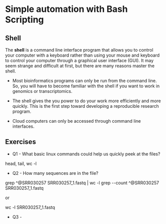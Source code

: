 # Simple automation with Bash Scripting
## Shell

The **shell** is a command line interface program that allows you to control your computer with a keyboard rather than using your mouse and keyboard to control your computer through a graphical user interface (GUI). It may seem strange and difficult at first, but there are  many reasons master the shell.

* Most bioinformatics programs can only be run from the command line. So, you will have to become familiar with the shell if you want to work in genomics or transcriptomics.
* The shell gives the you power to do your work more efficiently and more quickly. This is the first step toward developing a reproducible research program.

* Cloud computers can only be accessed through command line interfaces.

## Exercises

* Q1 - What basic linux commands could help us quickly peek at the files?

head, tail, wc -l

* Q2 - How many sequences are in the file?

grep ^@SRR030257 SRR030257_1.fastq | wc -l
grep --count ^@SRR030257 SRR030257_1.fastq

or 

wc -l SRR030257_1.fastq

* Q3 - 
